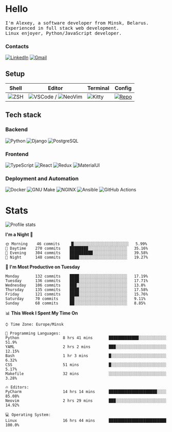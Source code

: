 # Hello

<p>
    <samp>
        I'm Alexey, a software developer from Minsk, Belarus.
        <br>
	Experienced in full stack web development.
	<br>
	Linux enjoyer, Python/JavaScript developer.
    </samp>
</p>

### Contacts

[![LinkedIn](https://img.icons8.com/fluency/48/000000/linkedin.png)](https://www.linkedin.com/in/dhvcc/)
[![Gmail](https://img.icons8.com/fluency/48/000000/gmail-new.png)](mailto:alexey.artishevskiy@gmail.com)

## Setup

| Shell | Editor | Terminal | Config |
|-------|--------|----------|--------|
| ![ZSH](https://img.shields.io/badge/-ZSH-000000?style=flat&logo=GNU-Bash) | ![VSCode](https://img.shields.io/badge/-VSCode-000000?style=flat&logo=Visual-Studio-Code&logoColor=0066b8) / ![NeoVim](https://img.shields.io/badge/-NeoVim-000000?style=flat&logo=Neovim) | ![Kitty](https://img.shields.io/badge/-Kitty-000000?style=flat&logo=Windows-Terminal) | [![Repo](https://img.shields.io/badge/-Repo-000000?style=flat&logo=Github)](https://github.com/dhvcc/configs)


## Tech stack

### Backend

![Python](https://img.shields.io/badge/-Python-black?style=flat&logo=Python&logoColor=FFE17E)
![Django](https://img.shields.io/badge/-Django-black?style=flat&logo=Django&logoColor=20AA76)
![PostgreSQL](https://img.shields.io/badge/-PostgreSQL-black?style=flat&logo=PostgreSQL)

### Frontend

![TypeScript](https://img.shields.io/badge/-TypeScript-black?style=flat&logo=TypeScript)
![React](https://img.shields.io/badge/-React-black?style=flat&logo=React)
![Redux](https://img.shields.io/badge/-Redux-black?style=flat&logo=Redux&logoColor=764ABC)
![MaterialUI](https://img.shields.io/badge/-MaterialUI-black?style=flat&logo=MUI&logoColor=9170c2)

### Deployment and Automation

![Docker](https://img.shields.io/badge/-Docker-black?style=flat&logo=Docker)
![GNU Make](https://img.shields.io/badge/-GNU%20Make-black?style=flat&logo=GNU)
![NGINX](https://img.shields.io/badge/-NGINX-black?style=flat&logo=NGINX&logoColor=009639)
![Ansible](https://img.shields.io/badge/-Ansible-black?style=flat&logo=Ansible)
![GitHub Actions](https://img.shields.io/badge/-GitHub%20Actions-black?style=flat&logo=GitHub-Actions)

# Stats

![Profile stats](https://github-readme-stats.dhvcc.vercel.app/api?username=dhvcc&hide_title=true&show_icons=true&count_private=true&theme=react&hide_border=true)

<!--START_SECTION:waka-->
**I'm a Night 🦉** 

```text
🌞 Morning    46 commits     █░░░░░░░░░░░░░░░░░░░░░░░░   5.99% 
🌆 Daytime    270 commits    ████████░░░░░░░░░░░░░░░░░   35.16% 
🌃 Evening    304 commits    ██████████░░░░░░░░░░░░░░░   39.58% 
🌙 Night      148 commits    ████░░░░░░░░░░░░░░░░░░░░░   19.27%

```
📅 **I'm Most Productive on Tuesday** 

```text
Monday       132 commits    ████░░░░░░░░░░░░░░░░░░░░░   17.19% 
Tuesday      136 commits    ████░░░░░░░░░░░░░░░░░░░░░   17.71% 
Wednesday    106 commits    ███░░░░░░░░░░░░░░░░░░░░░░   13.8% 
Thursday     135 commits    ████░░░░░░░░░░░░░░░░░░░░░   17.58% 
Friday       121 commits    ████░░░░░░░░░░░░░░░░░░░░░   15.76% 
Saturday     70 commits     ██░░░░░░░░░░░░░░░░░░░░░░░   9.11% 
Sunday       68 commits     ██░░░░░░░░░░░░░░░░░░░░░░░   8.85%

```


📊 **This Week I Spent My Time On** 

```text
⌚︎ Time Zone: Europe/Minsk

💬 Programming Languages: 
Python                   8 hrs 41 mins       █████████████░░░░░░░░░░░░   51.9% 
YAML                     2 hrs 2 mins        ███░░░░░░░░░░░░░░░░░░░░░░   12.15% 
Bash                     1 hr 3 mins         █░░░░░░░░░░░░░░░░░░░░░░░░   6.32% 
CSS                      51 mins             █░░░░░░░░░░░░░░░░░░░░░░░░   5.17% 
Makefile                 32 mins             ░░░░░░░░░░░░░░░░░░░░░░░░░   3.28%

🔥 Editors: 
PyCharm                  14 hrs 14 mins      █████████████████████░░░░   85.08% 
Neovim                   2 hrs 29 mins       ███░░░░░░░░░░░░░░░░░░░░░░   14.92%

💻 Operating System: 
Linux                    16 hrs 44 mins      █████████████████████████   100.0%

```


<!--END_SECTION:waka-->
